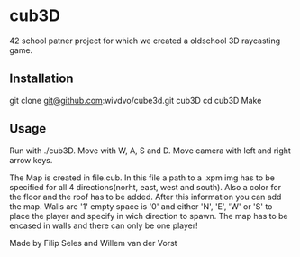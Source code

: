 # cub3D

42 school patner project for which we created a oldschool 3D raycasting game.

## Installation
git clone git@github.com:wivdvo/cube3d.git cub3D
cd cub3D
Make

## Usage
Run with ./cub3D.
Move with W, A, S and D.
Move camera with left and right arrow keys.

The Map is created in file.cub.
In this file a path to a .xpm img has to be specified for all 4 directions(norht, east, west and south).
Also a color for the floor and the roof has to be added.
After this information you can add the map.
Walls are '1' empty space is '0' and either 'N', 'E', 'W' or 'S' to place the player and specify in wich direction to spawn.
The map has to be encased in walls and there can only be one player!


Made by Filip Seles and Willem van der Vorst

